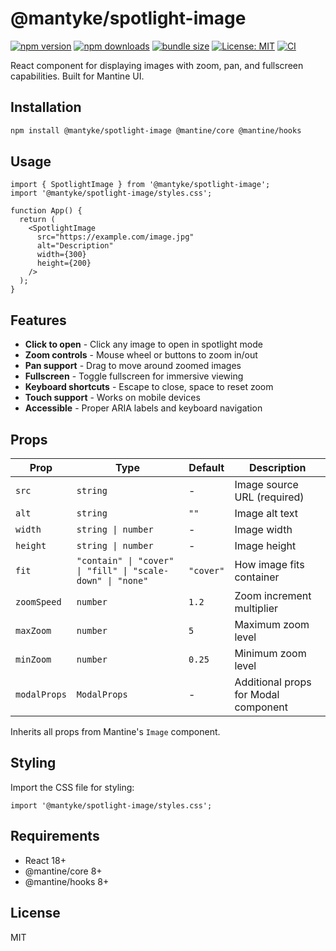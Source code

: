 # @mantyke/spotlight-image

[![npm version](https://badge.fury.io/js/@mantyke%2Fspotlight-image.svg)](https://badge.fury.io/js/@mantyke%2Fspotlight-image)
[![npm downloads](https://img.shields.io/npm/dm/@mantyke/spotlight-image)](https://www.npmjs.com/package/@mantyke/spotlight-image)
[![bundle size](https://img.shields.io/bundlephobia/minzip/@mantyke/spotlight-image)](https://bundlephobia.com/package/@mantyke/spotlight-image)
[![License: MIT](https://img.shields.io/badge/License-MIT-yellow.svg)](https://opensource.org/licenses/MIT)
[![CI](https://github.com/Toshinaki/mantyke/workflows/CI/badge.svg)](https://github.com/Toshinaki/mantyke/actions)

React component for displaying images with zoom, pan, and fullscreen capabilities. Built for Mantine UI.

## Installation

```bash
npm install @mantyke/spotlight-image @mantine/core @mantine/hooks
```

## Usage

```tsx
import { SpotlightImage } from '@mantyke/spotlight-image';
import '@mantyke/spotlight-image/styles.css';

function App() {
  return (
    <SpotlightImage
      src="https://example.com/image.jpg"
      alt="Description"
      width={300}
      height={200}
    />
  );
}
```

## Features

- **Click to open** - Click any image to open in spotlight mode
- **Zoom controls** - Mouse wheel or buttons to zoom in/out
- **Pan support** - Drag to move around zoomed images
- **Fullscreen** - Toggle fullscreen for immersive viewing
- **Keyboard shortcuts** - Escape to close, space to reset zoom
- **Touch support** - Works on mobile devices
- **Accessible** - Proper ARIA labels and keyboard navigation

## Props

| Prop         | Type                                                       | Default   | Description                          |
| ------------ | ---------------------------------------------------------- | --------- | ------------------------------------ |
| `src`        | `string`                                                   | -         | Image source URL (required)          |
| `alt`        | `string`                                                   | `""`      | Image alt text                       |
| `width`      | `string \| number`                                         | -         | Image width                          |
| `height`     | `string \| number`                                         | -         | Image height                         |
| `fit`        | `"contain" \| "cover" \| "fill" \| "scale-down" \| "none"` | `"cover"` | How image fits container             |
| `zoomSpeed`  | `number`                                                   | `1.2`     | Zoom increment multiplier            |
| `maxZoom`    | `number`                                                   | `5`       | Maximum zoom level                   |
| `minZoom`    | `number`                                                   | `0.25`    | Minimum zoom level                   |
| `modalProps` | `ModalProps`                                               | -         | Additional props for Modal component |

Inherits all props from Mantine's `Image` component.

## Styling

Import the CSS file for styling:

```tsx
import '@mantyke/spotlight-image/styles.css';
```

## Requirements

- React 18+
- @mantine/core 8+
- @mantine/hooks 8+

## License

MIT